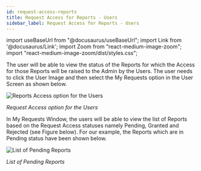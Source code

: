 ```yaml
---
id: request-access-reports
title: Request Access for Reports - Users
sidebar_label: Request Access for Reports - Users
---
```

import useBaseUrl from "@docusaurus/useBaseUrl"; 
import Link from '@docusaurus/Link'; 
import Zoom from "react-medium-image-zoom"; 
import "react-medium-image-zoom/dist/styles.css";

The user will be able to view the status of the Reports for which the Access for those Reports will be raised to the Admin by the Users. The user needs to click the User Image and then select the My Requests option in the User Screen as shown below.

  <div style={{textAlign: 'center'}}>
    <Zoom>
      <img alt="Reports Access option for the Users" src={useBaseUrl('doc-images/user-guide/ru1.png')}/>
    </Zoom>
  </div>

*Request Access option for the Users*

In My Requests Window, the users will be able to view the list of Reports based on the Request Access statuses namely Pending, Granted and Rejected (see Figure below). For our example, the Reports which are in Pending status have been shown below.

  <div style={{textAlign: 'center'}}>
    <Zoom>
      <img alt="List of Pending Reports" src={useBaseUrl('doc-images/user-guide/ru2.png')}/>
    </Zoom>
  </div>

*List of Pending Reports*